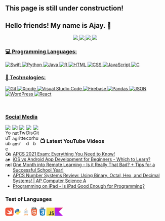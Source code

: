 ## This page is still under construction!

## Hello friends! My name is Ajay. 👋

<p align="center">
	<a href="https://www.linkedin.com/in/ajaygandecha/">
		<img src="https://img.shields.io/badge/Personal_Website-05122A?style=flat&logo=wordpress&logoColor=white" />
	</a>
	<a href="https://www.youtube.com/c/ajaygandecha/">
		<img src="https://img.shields.io/badge/YouTube-FF0000?style=flat&logo=youtube&logoColor=white" />
	</a>
  <a href="https://www.linkedin.com/in/ajaygandecha/">
		<img src="https://img.shields.io/badge/LinkedIn-0077B5?style=flat&logo=linkedin&logoColor=white" />
	</a>
	<a href="https://www.instagram.com/ajaygandecha/">
		<img src="https://img.shields.io/badge/Instagram-E4405F?style=flat&logo=instagram&logoColor=white" />
</p>


### 💻 Programming Languages:

![Swift](https://img.shields.io/badge/-Swift-05122A?style=flat&logo=swift)
![Python](https://img.shields.io/badge/-Python-05122A?style=flat&logo=python)
![Java](https://img.shields.io/badge/-Java-05122A?style=flat&logo=java)
![R](https://img.shields.io/badge/-R-05122A?style=flat&logo=r&logoColor=276DC3)
![HTML](https://img.shields.io/badge/-HTML-05122A?style=flat&logo=html5)
![CSS](https://img.shields.io/badge/-CSS-05122A?style=flat&logo=css3&logoColor=1572B6)
![JavaScript](https://img.shields.io/badge/-JavaScript-05122A?style=flat&logo=javascript)
![C](https://img.shields.io/badge/-C_(Familiar)-05122A?style=flat&logo=c)
 
### 🚀 Technologies:

![Git](https://img.shields.io/badge/-Git-05122A?style=flat&logo=git)
![Xcode](https://img.shields.io/badge/-Xcode-05122A?style=flat&logo=xcode)
![Visual Studio Code](https://img.shields.io/badge/-VS_Code-05122A?style=flat&logo=visualstudiocode&logoColor=3776AB)
![Firebase](https://img.shields.io/badge/-Firebase-05122A?style=flat&logo=firebase)
![Pandas](https://img.shields.io/badge/-Pandas-05122A?style=flat&logo=pandas)
![JSON](https://img.shields.io/badge/-JSON-05122A?style=flat&logo=json)
![WordPress](https://img.shields.io/badge/-WordPress-05122A?style=flat&logo=wordpress)
![React](https://img.shields.io/badge/-React-05122A?style=flat&logo=react)

<br />

### Social Media

[<img align="left" alt="YouTube Channel" width="22px" src="https://cdn.jsdelivr.net/npm/simple-icons@v3/icons/youtube.svg" />][youtube]
[<img align="left" alt="Instagram" width="22px" src="https://cdn.jsdelivr.net/npm/simple-icons@v3/icons/instagram.svg" />][instagram]
[<img align="left" alt="Twitter" width="22px" src="https://cdn.jsdelivr.net/npm/simple-icons@v3/icons/twitter.svg" />][twitter]
[<img align="left" alt="Discord" width="22px" src="https://cdn.jsdelivr.net/npm/simple-icons@v3/icons/discord.svg" />][discord]
[<img align="left" alt="Github" width="22px" src="https://cdn.jsdelivr.net/npm/simple-icons@v3/icons/github.svg" />][github]

<br />

### 📺 Latest YouTube Videos

<!-- YOUTUBE:START -->
- [APCS 2021 Exam: Everything You Need to Know!](https://www.youtube.com/watch?v=P--N35m1X-E)
- [iOS vs Android App Development for Beginners - Which to Learn?](https://www.youtube.com/watch?v=VRcRjd9-VqA)
- [One Month into Remote Learning - Is it Really That Bad? + Tips for a Successful School Year!](https://www.youtube.com/watch?v=FpfmJTEncyI)
- [APCS Number Systems Review: Using Binary, Octal, Hex, and Decimal Systems! | AP Computer Science A](https://www.youtube.com/watch?v=JYLJbVECJxs)
- [Programming on iPad - Is iPad Good Enough for Programming?](https://www.youtube.com/watch?v=6wzuB77q4NI)
<!-- YOUTUBE:END -->


### Test of Languages

<img align="left" alt="swift" width="26px" src="https://raw.githubusercontent.com/github/explore/80688e429a7d4ef2fca1e82350fe8e3517d3494d/topics/swift/swift.png"  />
<img align="left" alt="python" width="26px" src="https://raw.githubusercontent.com/github/explore/80688e429a7d4ef2fca1e82350fe8e3517d3494d/topics/python/python.png"  />

<img align="left" alt="java" width="26px" src="https://raw.githubusercontent.com/github/explore/80688e429a7d4ef2fca1e82350fe8e3517d3494d/topics/java/java.png" />

<img align="left" alt="html" width="26px" src="https://raw.githubusercontent.com/github/explore/80688e429a7d4ef2fca1e82350fe8e3517d3494d/topics/html/html.png" />

<img align="left" alt="css" width="26px" src="https://raw.githubusercontent.com/github/explore/80688e429a7d4ef2fca1e82350fe8e3517d3494d/topics/css/css.png" />

<img align="left" alt="javascript" width="26px" src="https://raw.githubusercontent.com/github/explore/80688e429a7d4ef2fca1e82350fe8e3517d3494d/topics/javascript/javascript.png" />

<img align="left" alt="kotlin" width="26px" src="https://raw.githubusercontent.com/github/explore/80688e429a7d4ef2fca1e82350fe8e3517d3494d/topics/kotlin/kotlin.png" />

<br />

<!--
### Certifications

[<img align="left" alt="Intro. Python @ MIT" width="22px" src="https://cdn.jsdelivr.net/npm/simple-icons@v3/icons/python.svg" />][python]
[<img align="left" alt="Microsoft Excel Expert" width="22px" src="https://cdn.jsdelivr.net/npm/simple-icons@v3/icons/microsoftexcel.svg" />][excel_expert]
[<img align="left" alt="Microsoft Access" width="22px" src="https://cdn.jsdelivr.net/npm/simple-icons@v3/icons/microsoftaccess.svg" />][access]
[<img align="left" alt="Microsoft Word Expert" width="22px" src="https://cdn.jsdelivr.net/npm/simple-icons@v3/icons/microsoftword.svg" />][word_expert]


[python]: https://apple.com
[excel_expert]: https://apple.com
[access]: https://apple.com
[word_expert]: https://apple.com
-->

[youtube]: https://youtube.com/c/AjayGandecha
[instagram]: https://instagram.com/ajaygandecha
[twitter]: https://twitter.com/ajaygandecha
[discord]: https://discord.com/invite/bKV4fA6
[github]: https://github.com/ajaygandecha
